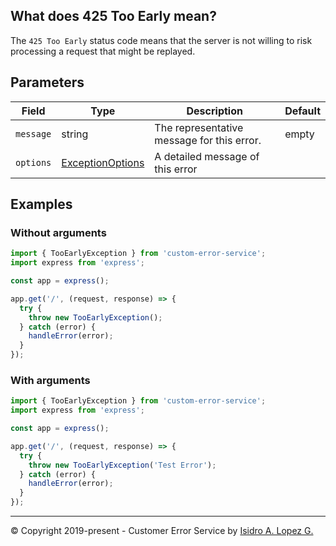 ## What does 425 Too Early mean?

The `425 Too Early` status code means that the server is not willing to risk processing a request that might be replayed.

## Parameters

| Field     | Type                                                             | Description                                | Default |
|-----------|------------------------------------------------------------------|--------------------------------------------|---------|
| `message` | string                                                           | The representative message for this error. | empty   |
| `options` | [ExceptionOptions](../interfaces/exception-options.interface.md) | A detailed message of this error           |         |

## Examples

### Without arguments

```typescript
import { TooEarlyException } from 'custom-error-service';
import express from 'express';

const app = express();

app.get('/', (request, response) => {
  try {
    throw new TooEarlyException();
  } catch (error) {
    handleError(error);
  }
});
```

### With arguments

```typescript
import { TooEarlyException } from 'custom-error-service';
import express from 'express';

const app = express();

app.get('/', (request, response) => {
  try {
    throw new TooEarlyException('Test Error');
  } catch (error) {
    handleError(error);
  }
});
```

---

&copy; Copyright 2019-present - Customer Error Service by [Isidro A. Lopez G.](https://ialopezg.com/)
